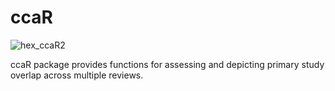 # ccaR
![hex_ccaR2](https://user-images.githubusercontent.com/43422937/155933906-a15d2cf1-08c6-46e9-bb75-e19b69a229ea.png)

ccaR package provides functions for assessing and depicting primary study overlap across multiple reviews.
